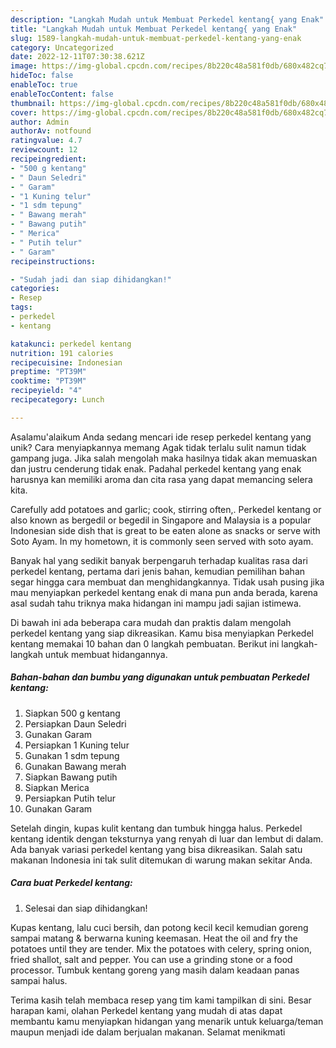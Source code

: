 ```yaml
---
description: "Langkah Mudah untuk Membuat Perkedel kentang{ yang Enak"
title: "Langkah Mudah untuk Membuat Perkedel kentang{ yang Enak"
slug: 1589-langkah-mudah-untuk-membuat-perkedel-kentang-yang-enak
category: Uncategorized
date: 2022-12-11T07:30:38.621Z
image: https://img-global.cpcdn.com/recipes/8b220c48a581f0db/680x482cq70/perkedel-kentang-foto-resep-utama.jpg
hideToc: false
enableToc: true
enableTocContent: false
thumbnail: https://img-global.cpcdn.com/recipes/8b220c48a581f0db/680x482cq70/perkedel-kentang-foto-resep-utama.jpg
cover: https://img-global.cpcdn.com/recipes/8b220c48a581f0db/680x482cq70/perkedel-kentang-foto-resep-utama.jpg
author: Admin
authorAv: notfound
ratingvalue: 4.7
reviewcount: 12
recipeingredient:
- "500 g kentang"
- " Daun Seledri"
- " Garam"
- "1 Kuning telur"
- "1 sdm tepung"
- " Bawang merah"
- " Bawang putih"
- " Merica"
- " Putih telur"
- " Garam"
recipeinstructions:

- "Sudah jadi dan siap dihidangkan!"
categories:
- Resep
tags:
- perkedel
- kentang

katakunci: perkedel kentang 
nutrition: 191 calories
recipecuisine: Indonesian
preptime: "PT39M"
cooktime: "PT39M"
recipeyield: "4"
recipecategory: Lunch

---
```



Asalamu'alaikum Anda sedang mencari ide resep perkedel kentang yang unik? Cara menyiapkannya memang Agak tidak terlalu sulit namun tidak gampang juga. Jika salah mengolah maka hasilnya tidak akan memuaskan dan justru cenderung tidak enak. Padahal perkedel kentang yang enak harusnya kan memiliki aroma dan cita rasa yang dapat memancing selera kita.


Carefully add potatoes and garlic; cook, stirring often,. Perkedel kentang or also known as bergedil or begedil in Singapore and Malaysia is a popular Indonesian side dish that is great to be eaten alone as snacks or serve with Soto Ayam. In my hometown, it is commonly seen served with soto ayam.

Banyak hal yang sedikit banyak berpengaruh terhadap kualitas rasa dari perkedel kentang, pertama dari jenis bahan, kemudian pemilihan bahan segar hingga cara membuat dan menghidangkannya. Tidak usah pusing jika mau menyiapkan perkedel kentang enak di mana pun anda berada, karena asal sudah tahu triknya maka hidangan ini mampu jadi sajian istimewa.


Di bawah ini ada beberapa cara mudah dan praktis dalam mengolah perkedel kentang yang siap dikreasikan. Kamu bisa menyiapkan Perkedel kentang memakai 10 bahan dan 0 langkah pembuatan. Berikut ini langkah-langkah untuk membuat hidangannya.

<!--inarticleads1-->

##### Bahan-bahan dan bumbu yang digunakan untuk pembuatan Perkedel kentang:

1. Siapkan 500 g kentang
1. Persiapkan  Daun Seledri
1. Gunakan  Garam
1. Persiapkan 1 Kuning telur
1. Gunakan 1 sdm tepung
1. Gunakan  Bawang merah
1. Siapkan  Bawang putih
1. Siapkan  Merica
1. Persiapkan  Putih telur
1. Gunakan  Garam


Setelah dingin, kupas kulit kentang dan tumbuk hingga halus. Perkedel kentang identik dengan teksturnya yang renyah di luar dan lembut di dalam. Ada banyak variasi perkedel kentang yang bisa dikreasikan. Salah satu makanan Indonesia ini tak sulit ditemukan di warung makan sekitar Anda. 

<!--inarticleads2-->

##### Cara buat Perkedel kentang:


1. Selesai dan siap dihidangkan!

Kupas kentang, lalu cuci bersih, dan potong kecil kecil kemudian goreng sampai matang &amp; berwarna kuning keemasan. Heat the oil and fry the potatoes until they are tender. Mix the potatoes with celery, spring onion, fried shallot, salt and pepper. You can use a grinding stone or a food processor. Tumbuk kentang goreng yang masih dalam keadaan panas sampai halus. 

Terima kasih telah membaca resep yang tim kami tampilkan di sini. Besar harapan kami, olahan Perkedel kentang yang mudah di atas dapat membantu kamu menyiapkan hidangan yang menarik untuk keluarga/teman maupun menjadi ide dalam berjualan makanan. Selamat menikmati
